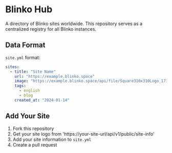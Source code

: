 # Blinko Hub

A directory of Blinko sites worldwide. This repository serves as a centralized registry for all Blinko instances.

## Data Format

`site.yml` format:

```yaml
sites:
  - title: "Site Name"
    url: "https://example.blinko.space"
    image: "https://example.blinko.space/api/file/Square310x310Logo_1736658229667.png"
    tags: 
      - english
      - blog
    created_at: "2024-01-14"
```

## Add Your Site

1. Fork this repository
2. Get your site logo from 'https://your-site-url/api/v1/public/site-info'
2. Add your site information to `site.yml`
3. Create a pull request
